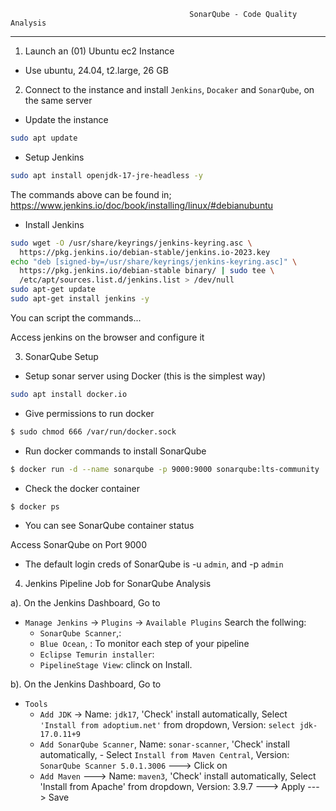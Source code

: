 											SonarQube - Code Quality Analysis
--------------------------------------------------------------------------------------------------------------------------------------------------------------------------

1. Launch an (01) Ubuntu ec2 Instance
 - Use ubuntu, 24.04, t2.large, 26 GB

2. Connect to the instance and install `Jenkins`, `Docaker` and `SonarQube`, on the same server

 - Update the instance 

```bash
sudo apt update
```

 - Setup Jenkins
```bash
sudo apt install openjdk-17-jre-headless -y
```
The commands above can be found in; https://www.jenkins.io/doc/book/installing/linux/#debianubuntu

 - Install Jenkins
```bash
sudo wget -O /usr/share/keyrings/jenkins-keyring.asc \
  https://pkg.jenkins.io/debian-stable/jenkins.io-2023.key
echo "deb [signed-by=/usr/share/keyrings/jenkins-keyring.asc]" \
  https://pkg.jenkins.io/debian-stable binary/ | sudo tee \
  /etc/apt/sources.list.d/jenkins.list > /dev/null
sudo apt-get update
sudo apt-get install jenkins -y
```
You can script the commands... 

Access jenkins on the browser and configure it

 
3. SonarQube Setup

 - Setup sonar server using Docker (this is the simplest way)
```bash
sudo apt install docker.io
```

 - Give permissions to run docker
```bash
$ sudo chmod 666 /var/run/docker.sock
```
 -  Run docker commands to install SonarQube
```bash
$ docker run -d --name sonarqube -p 9000:9000 sonarqube:lts-community
```
- Check the docker container
```bash
$ docker ps
```
 - You can see SonarQube container status

Access SonarQube on Port 9000
 - The default login creds of SonarQube is -u `admin`, and -p `admin`


4. Jenkins Pipeline Job for SonarQube Analysis

a). On the Jenkins Dashboard, Go to
  - `Manage Jenkins` -> `Plugins` -> `Available Plugins`
      Search the follwing:
      - `SonarQube Scanner`,: 
      - `Blue Ocean`, : To monitor each step of your pipeline
      - `Eclipse Temurin installer`: 
      - `PipelineStage View`:
    clinck on Install.

b). On the Jenkins Dashboard, Go to
  - `Tools` 
     - `Add JDK` -> Name: `jdk17`, 'Check' install automatically, Select `'Install from adoptium.net'` from dropdown, Version: `select jdk-17.0.11+9`
     - `Add SonarQube Scanner`, Name: `sonar-scanner`, 'Check' install automatically, - Select `Install from Maven Central`, Version: `SonarQube Scanner 5.0.1.3006` ---> Click on 
     - `Add Maven` ---> Name:  `maven3`,  'Check' install automatically, Select 'Install from Apache' from dropdown, Version: 3.9.7 ---> Apply ---> Save

